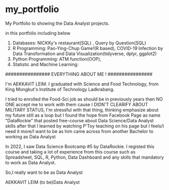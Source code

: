 # my_portfolio
My Portfolio to showing the Data Analyst projects. 


in this portfolio including below
1. Databases: NICKKy's restaurant(SQL) , Query by Question(SQL)
2. R Programming: Pao-Ying-Chup Game!(R based), COVID-19 Infection by Data Transformation and Data Visualization(tidyverse, dplyr, ggplot2)
3. Python Programming: ATM function(OOP), 
4. Statistic and Machine Learning: 




################   EVERYTHING ABOUT ME !   ################

I'm AEKKAVIT LEIM. I graduated with Science and Food Technology, from King Mongkut's Institute of Technology Ladkrabang. 

I tried to enrolled the Food-Sci job as should be in previously years then NO ONE accept me to work with them cause I DIDN'T CLEARIFY ABOUT MILITARY STATUS, 
I'm stressful with that thing, thinking emphasize about my future still as a loop but I found the hope from Facebook Page as name "DataRockie" that posted free-course about Data Science/Data Analyst skills after that I learned by watching P'Toy teaching on his page but I feels/I need it more/I want to be as him came across from another Bachelor to working as Data Analyst

In 2022, I saw Data Science Bootcamp #5 by DataRockie. I registed this course and taking a lot of experience from this course such as Spreadsheet, SQL, R, Python, Data Dashboard and any skills that mandatory to work as Data Analyst.


So,I really want to be as Data Analyst

   AEKKAVIT LEIM
(to be)Data Analyst
